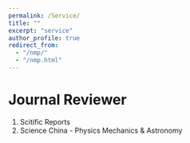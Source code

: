 ```yaml
---
permalink: /Service/
title: ""
excerpt: "service"
author_profile: true
redirect_from: 
  - "/nmp/"
  - "/nmp.html"
---
```


Journal Reviewer
======
1. Scitific Reports
2. Science China - Physics Mechanics & Astronomy

<!--Heading 2
====== -->
